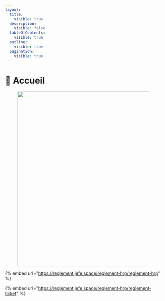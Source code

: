 ```yaml
---
layout:
  title:
    visible: true
  description:
    visible: false
  tableOfContents:
    visible: true
  outline:
    visible: true
  pagination:
    visible: true
---
```


# 🏢 Accueil

<figure><img src=".gitbook/assets/DALL·E 2024-07-15 19.26.09 - Create a professional logo for &#x27;Los Galactique RP&#x27; reflecting a galactic and futuristic ambiance, evoking space, stars, and science fiction. Use color.webp" alt="" width="563"><figcaption></figcaption></figure>

{% embed url="https://reglement.jefe.space/reglement-hrp/reglement-hrp" %}

{% embed url="https://reglement.jefe.space/reglement-hrp/reglement-ticket" %}
